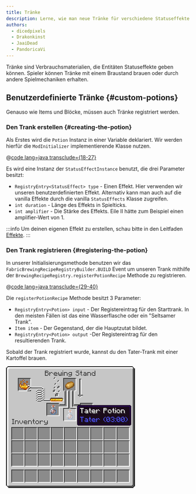 ```yaml
---
title: Tränke
description: Lerne, wie man neue Tränke für verschiedene Statuseffekte hinzufügt.
authors:
  - dicedpixels
  - Drakonkinst
  - JaaiDead
  - PandoricaVi
---
```


Tränke sind Verbrauchsmaterialien, die Entitäten Statuseffekte geben können. Spieler können Tränke mit einem Braustand brauen oder durch andere Spielmechaniken erhalten.

## Benutzerdefinierte Tränke {#custom-potions}

Genauso wie Items und Blöcke, müssen auch Tränke registriert werden.

### Den Trank erstellen {#creating-the-potion}

Als Erstes wird die `Potion` Instanz in einer Variable deklariert. Wir werden hierfür die `ModInitializer` implementierende Klasse nutzen.

@[code lang=java transclude={18-27}](@/reference/1.21.8/src/main/java/com/example/docs/potion/FabricDocsReferencePotions.java)

Es wird eine Instanz der `StatusEffectInstance` benutzt, die drei Parameter besitzt:

- `RegistryEntry<StatusEffect> type` - Einen Effekt. Hier verwenden wir unseren benutzerdefinierten Effekt. Alternativ kann man auch auf die vanilla Effekte durch die vanilla `StatusEffects` Klasse zugreifen.
- `int duration` - Länge des Effekts in Spielticks.
- `int amplifier` - Die Stärke des Effekts. Eile II hätte zum Beispiel einen amplifier-Wert von 1.

:::info
Um deinen eigenen Effekt zu erstellen, schau bitte in den Leitfaden [Effekte](../entities/effects).
:::

### Den Trank registrieren {#registering-the-potion}

In unserer Initialisierungsmethode benutzen wir das `FabricBrewingRecipeRegistryBuilder.BUILD` Event um unseren Trank mithilfe der `BrewingRecipeRegistry.registerPotionRecipe` Methode zu registrieren.

@[code lang=java transclude={29-40}](@/reference/1.21.8/src/main/java/com/example/docs/potion/FabricDocsReferencePotions.java)

Die `registerPotionRecipe` Methode besitzt 3 Parameter:

- `RegistryEntry<Potion> input` - Der Registereintrag für den Starttrank. In den meisten Fällen ist das eine Wasserflasche oder ein "Seltsamer Trank".
- `Item item` - Der Gegenstand, der die Hauptzutat bildet.
- `RegistryEntry<Potion> output` -Der Registereintrag für den resultierenden Trank.

Sobald der Trank registriert wurde, kannst du den Tater-Trank mit einer Kartoffel brauen.

![Effekt im Inventar eines Spielers](/assets/develop/tater-potion.png)

